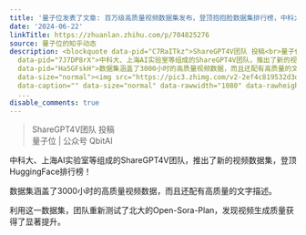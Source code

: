 ```yaml
---
title: '量子位发表了文章: 百万级高质量视频数据集发布，登顶抱抱脸数据集排行榜，中科大&上海AI Lab等出品'
date: '2024-06-22'
linkTitle: https://zhuanlan.zhihu.com/p/704825276
source: 量子位的知乎动态
description: <blockquote data-pid="C7RaITkz">ShareGPT4V团队 投稿<br>量子位 | 公众号 QbitAI</blockquote><p
  data-pid="7J7DP8rX">中科大、上海AI实验室等组成的ShareGPT4V团队，推出了新的视频数据集，登顶HuggingFace排行榜！</p><p
  data-pid="Ha5GFskH">数据集涵盖了3000小时的高质量视频数据，而且还配有高质量的文字描述。</p><p data-pid="4yIjMWXM">利用这一数据集，团队重新测试了北大的Open-Sora-Plan，发现视频生成质量获得了显著提升。</p><figure
  data-size="normal"><img src="https://pic3.zhimg.com/v2-2ef4c819532d3d204dfc173d3ecaf42a.jpg"
  data-caption="" data-size="normal" data-rawwidth="1080" data-rawheight="202" class="origin_image
  ...
disable_comments: true
---
```

<blockquote data-pid="C7RaITkz">ShareGPT4V团队 投稿<br>量子位 | 公众号 QbitAI</blockquote><p data-pid="7J7DP8rX">中科大、上海AI实验室等组成的ShareGPT4V团队，推出了新的视频数据集，登顶HuggingFace排行榜！</p><p data-pid="Ha5GFskH">数据集涵盖了3000小时的高质量视频数据，而且还配有高质量的文字描述。</p><p data-pid="4yIjMWXM">利用这一数据集，团队重新测试了北大的Open-Sora-Plan，发现视频生成质量获得了显著提升。</p><figure data-size="normal"><img src="https://pic3.zhimg.com/v2-2ef4c819532d3d204dfc173d3ecaf42a.jpg" data-caption="" data-size="normal" data-rawwidth="1080" data-rawheight="202" class="origin_image ...
